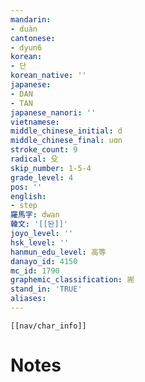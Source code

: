 ```yaml
---
mandarin:
- duàn
cantonese:
- dyun6
korean:
- 단
korean_native: ''
japanese:
- DAN
- TAN
japanese_nanori: ''
vietnamese:
middle_chinese_initial: d
middle_chinese_final: uɑn
stroke_count: 9
radical: 殳
skip_number: 1-5-4
grade_level: 4
pos: ''
english:
- step
羅馬字: dwan
韓文: '[[돤]]'
joyo_level: ''
hsk_level: ''
hanmun_edu_level: 高等
danayo_id: 4150
mc_id: 1790
graphemic_classification: 耑
stand_in: 'TRUE'
aliases:
---
```

```meta-bind-embed
[[nav/char_info]]
```

# Notes

